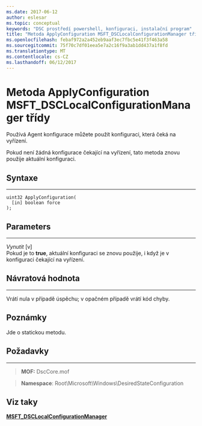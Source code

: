 ```yaml
---
ms.date: 2017-06-12
author: eslesar
ms.topic: conceptual
keywords: "DSC prostředí powershell, konfiguraci, instalační program"
title: "Metoda ApplyConfiguration MSFT_DSCLocalConfigurationManager třídy"
ms.openlocfilehash: febaf972a2a452eb9aaf3ec7fbc5e41f3f463a58
ms.sourcegitcommit: 75f70c7df01eea5e7a2c16f9a3ab1dd437a1f8fd
ms.translationtype: MT
ms.contentlocale: cs-CZ
ms.lasthandoff: 06/12/2017
---
```

# <a name="applyconfiguration-method-of-the-msftdsclocalconfigurationmanager-class"></a>Metoda ApplyConfiguration MSFT_DSCLocalConfigurationManager třídy

Používá Agent konfigurace můžete použít konfiguraci, která čeká na vyřízení. 

Pokud není žádná konfigurace čekající na vyřízení, tato metoda znovu použije aktuální konfiguraci.


## <a name="syntax"></a>Syntaxe
------

```mof
uint32 ApplyConfiguration(
  [in] boolean force
);
```

## <a name="parameters"></a>Parameters
----------

*Vynutit* \[v\]  
Pokud je to **true**, aktuální konfiguraci se znovu použije, i když je v konfiguraci čekající na vyřízení.

## <a name="return-value"></a>Návratová hodnota
------------

Vrátí nula v případě úspěchu; v opačném případě vrátí kód chyby.

## <a name="remarks"></a>Poznámky

Jde o statickou metodu.

## <a name="requirements"></a>Požadavky
------------
>**MOF:** DscCore.mof

>**Namespace**: Root\Microsoft\Windows\DesiredStateConfiguration


## <a name="see-also"></a>Viz taky


[**MSFT_DSCLocalConfigurationManager**](msft-dsclocalconfigurationmanager.md)

 

 



